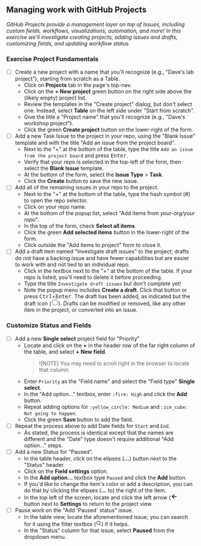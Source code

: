 ## Managing work with GitHub Projects
_GitHub Projects provide a management layer on top of Issues, including custom fields, workflows, visualizations, automation, and more! In this exercise we'll investigate creating projects, adding issues and drafts, customizing fields, and updating workflow status._

### Exercise Project Fundamentals
- [ ] Create a new project with a name that you'll recognize (e.g., "Dave's lab project"), starting from scratch as a Table.
  - Click on **Projects** tab in the page's top-nav.
  - Click on the **+ New project** green button on the right side above the (likely empty) project list.
  - Review the templates in the "Create project" dialog, but don't select one. Instead, select **Table** on the left side under "Start from scratch".
  - Give the title a "Project name" that you'll recognize (e.g., "Dave's workshop project").
  - Click the green **Create project** button on the lower-right of the form. 
- [ ] Add a new Task Issue to the project in your repo, using the "Blank Issue" template and with the title "Add an issue from the project board".
  - Next to the "+" at the bottom of the table, type the title `Add an issue from the project board` and press <kbd>Enter</kbd>.
  - Verify that your repo is selected in the top-left of the form, then select the **Blank Issue** template.
  - At the bottom of the form, select the **Issue Type** > **Task**.
  - Click the **Create** button to save the new issue.
- [ ] Add all of the remaining issues in your repo to the project.
  - Next to the "+" at the bottom of the table, type the hash symbol (#) to open the repo selector.
  - Click on your repo name.
  - At the bottom of the popup list, select "Add items from *your-org/your repo*".
  - In the top of the form, check **Select all items**.
  - Click the green **Add selected items** button in the lower-right of the form.
  - Click outside the "Add items to project" form to close it.
- [ ] Add a draft item named "Investigate draft issues" to the project; drafts do not have a backing issue and have fewer capabilities but are easier to work with and not tied to an individual repo.
  - Click in the textbox next to the "+" at the bottom of the table. If your repo is listed, you'll need to delete it before proceeding.
  - Type the title `Investigate draft issues` but don't complete yet!
  - Note the popup menu includes **Create a draft**.  Click that button or press <kbd>Ctrl</kbd>+<kbd>Enter</kbd>.
    The draft has been added, as indicated but the draft icon (![Draft icon](./images/draft-icon.jpeg)).  Drafts can be modified or removed, like any other item in the project, or converted into an issue.

### Customize Status and Fields
- [ ] Add a new **Single select** project field for "Priority"
  - Locate and click on the **+** in the header row of the far right column of the table, and select **+ New field**.
    > ![NOTE]
    > You may need to scroll right in the browser to locate that column.
  - Enter `Priority` as the "Field name" and select the "Field type" **Single select**.
  - In the "Add option..." textbox, enter `:fire: High` and click the **Add** button.
  - Repeat adding options for `:yellow_circle: Medium` and `:ice_cube: Not going to happen`.
  - Click the green **Save** button to add the field.
- [ ] Repeat the process above to add Date fields for `Start` and `End`.
  - As stated, the process is identical except that the names are different and the "Date" type doesn't require additional "Add option..." steps.
- [ ] Add a new Status for "Paused".
  - In the table header, click on the elipses (**...**) button next to the "Status" header.
  - Click on the **Field settings** option.
  - In the **Add option...** textbox type `Paused` and click the **Add** button.
  - If you'd like to change the item's color or add a description, you can do that by clicking the elipses (**...** to) the right of the item.
  - In the top left of the screen, locate and click the left arrow (![Left arrow](./images/left-arrow.jpeg) button next to **Settings** to return to the project view.
- [ ] Pause work on the "Add 'Paused` status" issue.
  - In the table view, locate the aforementioned issue; you can search for it using the filter textbox (![Magnifying glass](./images/magnifying-glass.jpeg)) if it helps.
  - In the "Status" column for that issue, select **Paused** from the dropdown menu.  
